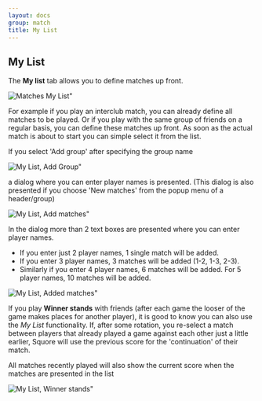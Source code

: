 ```yaml
---
layout: docs
group: match
title: My List
---
```

## My List

The __My list__ tab allows you to define matches up front.

![Matches My List"](/img/sb.matches.02.my.list.png)

For example if you play an interclub match, you can already define all matches to be played.
Or if you play with the same group of friends on a regular basis, you can define these matches up front.
As soon as the actual match is about to start you can simple select it from the list.

If you select 'Add group' after specifying the group name

![My List, Add Group"](/img/sb.matches.02.my.list.add.group.png)

a dialog where you can enter player names is presented.
(This dialog is also presented if you choose 'New matches' from the popup menu of a header/group)

![My List, Add matches"](/img/sb.matches.02.my.list.add.matches.png)

In the dialog more than 2 text boxes are presented where you can enter player names.
* If you enter just 2 player names, 1 single match will be added.
* If you enter 3 player names, 3 matches will be added (1-2, 1-3, 2-3).
* Similarly if you enter 4 player names, 6 matches will be added. For 5 player names, 10 matches will be added.

![My List, Added matches"](/img/sb.matches.02.my.list.added.matches.png)

If you play __Winner stands__ with friends (after each game the looser of the game makes places for another player), it is good to know you
can also use the _My List_ functionality. If, after some rotation, you re-select a match between players that already played a game against each other 
just a little earlier, Squore will use the previous score for the 'continuation' of their match.

All matches recently played will also show the current score when the matches are presented in the list

![My List, Winner stands"](/img/sb.matches.02.my.list.winner.stands.png)
